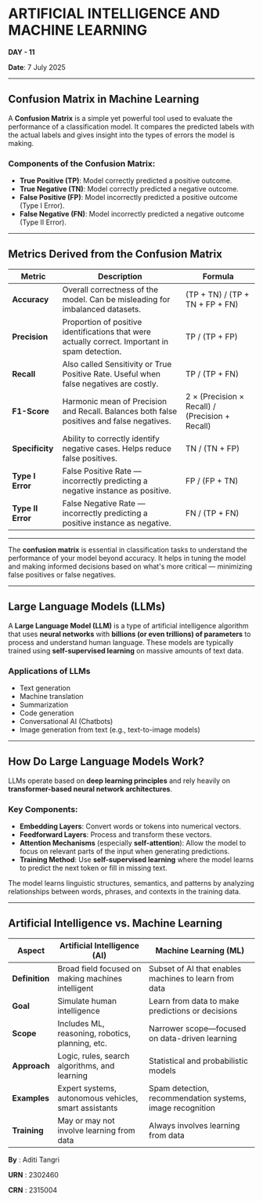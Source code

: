 # ARTIFICIAL INTELLIGENCE AND MACHINE LEARNING  
**DAY - 11**

**Date**: 7 July 2025

---

## Confusion Matrix in Machine Learning

A **Confusion Matrix** is a simple yet powerful tool used to evaluate the performance of a classification model. It compares the predicted labels with the actual labels and gives insight into the types of errors the model is making.

### Components of the Confusion Matrix:

- **True Positive (TP)**: Model correctly predicted a positive outcome.
- **True Negative (TN)**: Model correctly predicted a negative outcome.
- **False Positive (FP)**: Model incorrectly predicted a positive outcome (Type I Error).
- **False Negative (FN)**: Model incorrectly predicted a negative outcome (Type II Error).

---

## Metrics Derived from the Confusion Matrix

| **Metric**      | **Description**                                                                                  | **Formula**                                 |
|------------------|--------------------------------------------------------------------------------------------------|----------------------------------------------|
| **Accuracy**      | Overall correctness of the model. Can be misleading for imbalanced datasets.                     | (TP + TN) / (TP + TN + FP + FN)              |
| **Precision**     | Proportion of positive identifications that were actually correct. Important in spam detection.  | TP / (TP + FP)                               |
| **Recall**        | Also called Sensitivity or True Positive Rate. Useful when false negatives are costly.           | TP / (TP + FN)                               |
| **F1-Score**      | Harmonic mean of Precision and Recall. Balances both false positives and false negatives.        | 2 × (Precision × Recall) / (Precision + Recall) |
| **Specificity**   | Ability to correctly identify negative cases. Helps reduce false positives.                      | TN / (TN + FP)                               |
| **Type I Error**  | False Positive Rate — incorrectly predicting a negative instance as positive.                    | FP / (FP + TN)                               |
| **Type II Error** | False Negative Rate — incorrectly predicting a positive instance as negative.                    | FN / (TP + FN)                               |

---

The **confusion matrix** is essential in classification tasks to understand the performance of your model beyond accuracy. It helps in tuning the model and making informed decisions based on what's more critical — minimizing false positives or false negatives.

---

## Large Language Models (LLMs)

A **Large Language Model (LLM)** is a type of artificial intelligence algorithm that uses **neural networks** with **billions (or even trillions) of parameters** to process and understand human language. These models are typically trained using **self-supervised learning** on massive amounts of text data.

### Applications of LLMs
- Text generation
- Machine translation
- Summarization
- Code generation
- Conversational AI (Chatbots)
- Image generation from text (e.g., text-to-image models)

---

## How Do Large Language Models Work?

LLMs operate based on **deep learning principles** and rely heavily on **transformer-based neural network architectures**.

### Key Components:
- **Embedding Layers**: Convert words or tokens into numerical vectors.
- **Feedforward Layers**: Process and transform these vectors.
- **Attention Mechanisms** (especially **self-attention**): Allow the model to focus on relevant parts of the input when generating predictions.
- **Training Method**: Use **self-supervised learning** where the model learns to predict the next token or fill in missing text.

The model learns linguistic structures, semantics, and patterns by analyzing relationships between words, phrases, and contexts in the training data.

---

## Artificial Intelligence vs. Machine Learning

| **Aspect**               | **Artificial Intelligence (AI)**                            | **Machine Learning (ML)**                                |
|--------------------------|--------------------------------------------------------------|-----------------------------------------------------------|
| **Definition**           | Broad field focused on making machines intelligent           | Subset of AI that enables machines to learn from data     |
| **Goal**                 | Simulate human intelligence                                  | Learn from data to make predictions or decisions          |
| **Scope**                | Includes ML, reasoning, robotics, planning, etc.             | Narrower scope—focused on data-driven learning            |
| **Approach**             | Logic, rules, search algorithms, and learning                | Statistical and probabilistic models                      |
| **Examples**             | Expert systems, autonomous vehicles, smart assistants        | Spam detection, recommendation systems, image recognition |
| **Training**             | May or may not involve learning from data                    | Always involves learning from data                        |


**By**  : Aditi Tangri

**URN**  : 2302460  

**CRN**  : 2315004
